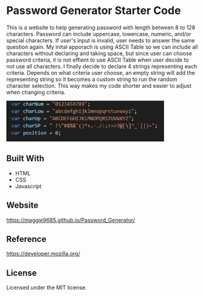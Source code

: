 # Password Generator Starter Code

This is a website to help generating password with length between 8 to 128 characters. Password can include uppercase, lowercase, numeric, and/or special characters. If user's input is invalid, user needs to answer the same question again. My inital apporach is using ASCII Table so we can include all characters without declaring and taking space, but since user can choose password criteria, it is not effient to use ASCII Table when user decide to not use all characters. I finally decide to declare 4 strings representing each criteria. Depends on what criteria user choose, an empty string will add the representing string so it becomes a custom string to run the random character selection. This way makes my code shorter and easier to adjust when changing criteria.

![Screenshot](assets/Capture.JPG)

## Built With
* HTML
* CSS
* Javascript

## Website
https://maggie9685.github.io/Password_Generator/

## Reference
https://developer.mozilla.org/

## License
Licensed under the MIT license.

